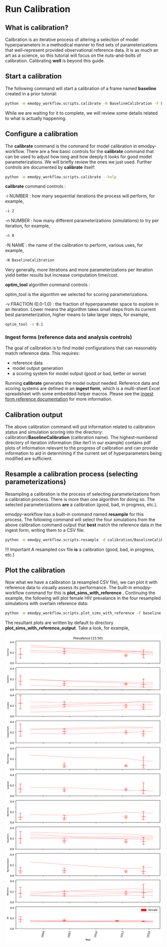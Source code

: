 # Run Calibration

## What is calibration?

Calibration is an iterative process of altering a selection of model hyperparameters in a methodical manner to find sets
of parameterizations that well-represent provided observational reference data. It is as much an art as a science, so 
this tutorial will focus on the nuts-and-bolts of calibration. Calibrating **well** is beyond this guide.

## Start a calibration

The following command will start a calibration of a frame named **baseline** created in a prior tutorial:

```bash
python -m emodpy_workflow.scripts.calibrate -N BaselineCalibration -F baseline -i 2 -n 8 -o calibration/ -p ContainerPlatform optim_tool -v 0.1
```

While we are waiting for it to complete, we will review some details related to what is actually happening.

## Configure a calibration

The **calibrate** command is the command for model calibration in emodpy-workflow. There are a few basic controls for 
the **calibrate** command that can be used to adjust how long and how deeply it looks for good model parameterizations. 
We will briefly review the ones we just used. Further controls are documented by **calibrate** itself:

```bash
python -m emodpy_workflow.scripts.calibrate --help
```

**calibrate** command controls :

-i NUMBER : how many sequential iterations the process will perform, for example,

```bash
-i 2
```

-n NUMBER : how many different parameterizations (simulations) to try per iteration, for example,

```bash
-n 8
```

-N NAME : the name of the calibration to perform, various uses, for example,

```bash
-N BaselineCalibration
```

Very generally, more iterations and more parameterizations per iteration yield better results but increase computation
time/cost.

**optim_tool** algorithm command controls :

optim_tool is the algorithm we selected for scoring parameterizations.

-v FRACTION (0.0-1.0) : the fraction of hyperparameter space to explore in an iteration. Lower means the algorithm
takes small steps from its current best parameterization, higher means to take larger steps, for example,

```bash
optim_tool -v 0.1
```


### Ingest forms (reference data and analysis controls)

The goal of calibration is to find model configurations that can reasonably match reference data. This requires:

- reference data
- model output generation
- a scoring system for model output (good or bad, better or worse)

Running **calibrate** generates the model output needed. Reference data and scoring systems are defined in an 
**ingest form**, which is a multi-sheet Excel spreadsheet with some embedded helper macros. Please see the [ingest form 
reference documentation](../reference/ingest_form.md) for more information.

## Calibration output

The above calibration command will put information related to calibration status and simulation scoring into the
directory: calibration/**BaselineCalibration** (calibration name). The highest-numbered directory of iteration information (like iter1 in
our example) contains pdf plots of information relevant to the progress of calibration and can provide information
to aid in determining if the current set of hyperparameters being modified are sufficient.

## Resample a calibration process (selecting parameterizations)

Resampling a calibration is the process of selecting parameterizations from a calibration process. There is more than
one algorithm for doing so. The selected parameterizations **are** a calibration (good, bad, in progress, etc.).

emodpy-workflow has a built-in command named **resample** for this process. The following command will select the four
simulations from the above calibration command output that **best** match the reference data in the ingest form, writing
them to a CSV file:

```bash
python -m emodpy_workflow.scripts.resample -d calibration/BaselineCalibration -m best -n 4 -o samples.csv
```

!!! Important
    A resampled csv file **is** a calibration (good, bad, in progress, etc.)

## Plot the calibration

Now what we have a calibration (a resampled CSV file), we can plot it with reference data to visually assess its 
performance. The built-in emodpy-workflow command for this is **plot_sims_with_reference** . Continuing the example, 
the following will plot female HIV prevalance in the four resampled simulations with overlain reference
data:

```bash
python -m emodpy_workflow.scripts.plot_sims_with_reference -F baseline -s samples.csv -c Prevalence -g Female -p ContainerPlatform
```

The resultant plots are written by default to directory **plot_sims_with_reference_output**. Take a look, for example,

![image](../images/Prevalence_15-50.png)

